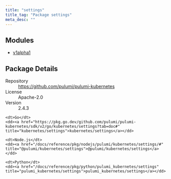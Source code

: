 ```yaml
---
title: "settings"
title_tag: "Package settings"
meta_desc: ""
---
```


<!-- WARNING: this file was generated by Pulumi Docs Generator. -->
<!-- Do not edit by hand unless you're certain you know what you are doing! -->



<h2 id="modules">Modules</h2>
<ul class="api">
    <li><a href="v1alpha1/" title="v1alpha1"><span class="symbol module"></span>v1alpha1</a></li>
</ul>

<h2 id="package-details">Package Details</h2>
<dl class="package-details">
	<dt>Repository</dt>
	<dd><a href="https://github.com/pulumi/pulumi-kubernetes">https://github.com/pulumi/pulumi-kubernetes</a></dd>
	<dt>License</dt>
	<dd>Apache-2.0</dd>
	<dt>Version</dt>
	<dd>2.4.3</dd>
</dl>



<dl class="tabular">

    <dt>Go</dt>
    <dd><a href="https://pkg.go.dev/github.com/pulumi/pulumi-kubernetes/sdk/v2/go/kubernetes/settings?tab=doc#" title="kubernetes/settings">kubernetes/settings</a></dd>

    <dt>Node.js</dt>
    <dd><a href="/docs/reference/pkg/nodejs/pulumi/kubernetes/settings/#" title="@pulumi/kubernetes/settings">@pulumi/kubernetes/settings</a></dd>

    <dt>Python</dt>
    <dd><a href="/docs/reference/pkg/python/pulumi_kubernetes/settings" title="pulumi_kubernetes/settings">pulumi_kubernetes/settings</a></dd>

</dl>

